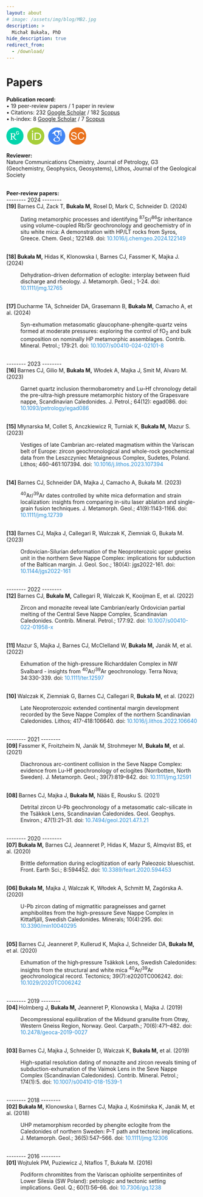```yaml
---
layout: about
# image: /assets/img/blog/MB2.jpg
description: >
  Michał Bukała, PhD
hide_description: true
redirect_from:
  - /download/
---
```


# Papers
<b>Publication record:</b><br>
    • 19 peer-review papers / 1 paper in review <br>
    • Citations: 232 <a href="https://scholar.google.com/citations?user=c75h1EcAAAAJ&hl=pl&oi=ao" target="_blank">Google Scholar</a> 
               / 182 <a href="https://www.scopus.com/authid/detail.uri?authorId=57189596785" target="_blank">Scopus</a><br>
    • h-index: 8 <a href="https://scholar.google.com/citations?user=c75h1EcAAAAJ&hl=pl&oi=ao" target="_blank">Google Scholar</a> 
              / 7 <a href="https://www.scopus.com/authid/detail.uri?authorId=57189596785" target="_blank">Scopus</a><br>

<div style="display: flex; gap: 10px; align-items: center;">
    <a href="https://www.researchgate.net/profile/Michal-Bukala-2" target="_blank">
        <img src="/assets/img/blog/RG.png" alt="ResearchGate" style="width: 45px;">
    </a>
    <a href="https://orcid.org/0000-0001-7045-3150" target="_blank">
        <img src="/assets/img/blog/ORCID.png" alt="ORCID" style="width: 45px;">
    </a>
    <a href="Yhttps://scholar.google.com/citations?user=c75h1EcAAAAJ&hl=pl&oi=ao" target="_blank">
        <img src="/assets/img/blog/GS.png" alt="Google Scholar" style="width: 45px;">
    </a>
    <a href="https://www.scopus.com/authid/detail.uri?authorId=57189596785" target="_blank">
        <img src="/assets/img/blog/SC.png" alt="Scopus" style="width: 45px;">
    </a>
</div>

<br>
<b>Reviewer:</b><br>
    Nature Communications Chemistry, Journal of Petrology, G3 (Geochemistry, Geophysics, Geosystems), Lithos, Journal of the Geological Society   <br><br>

<html lang="pl">
<head>
  <meta charset="UTF-8">
  <title>Projekty Naukowe</title>
  <style>
    :root {
      --accent-color: rgb(79,177,186);
    }
        .indent {
    margin-left: 37px; 
    }
  </style>
</head>
<body>

<b>Peer-review papers:</b><br>
--------  2024  --------<br>
<b> [19] </b> Barnes CJ, Zack T, <b><b>Bukała M,</b></b> Rosel D, Mark C, Schneider D. (2024)<br> 
<div class="indent">
Dating metamorphic processes and identifying <sup>87</sup>Sr/<sup>86</sup>Sr inheritance using volume-coupled Rb/Sr geochronology and geochemistry of in situ white mica: A demonstration with HP/LT rocks from Syros, Greece. 
Chem. Geol.; 122149. 
doi: <a href="https://doi.org/10.1016/j.chemgeo.2024.122149" style="color: rgb(38,139,210); text-decoration: none;"> 10.1016/j.chemgeo.2024.122149 </a> 
</div>   
<br>

<b> [18] </b> <b><b>Bukała M,</b></b> Hidas K, Klonowska I, Barnes CJ, Fassmer K, Majka J. (2024) <br>
<div class="indent">
Dehydration-driven deformation of eclogite: interplay between fluid discharge and rheology.
J. Metamorph. Geol.; 1-24.
doi: <a href="https://doi.org/10.1111/jmg.12765" style="color: rgb(38,139,210); text-decoration: none;"> 10.1111/jmg.12765 </a> 
</div>   
<br>

<b> [17] </b> Ducharme TA, Schneider DA, Grasemann B, <b>Bukała M,</b> Camacho A, et al. (2024) <br>
<div class="indent">
Syn-exhumation metasomatic glaucophane-phengite-quartz veins formed at moderate pressures: exploring the control of fO<sub>2</sub>​ and bulk composition on nominally HP metamorphic assemblages. 
Contrib. Mineral. Petrol.; 179:21. 
doi: <a href="https://doi.org/10.1007/s00410-024-02101-8" style="color: rgb(38,139,210); text-decoration: none;"> 10.1007/s00410-024-02101-8 </a> 
</div> 
<br>

--------  2023  --------<br>
<b> [16] </b> Barnes CJ, Gilio M, <b>Bukała M,</b> Włodek A, Majka J, Smit M, Alvaro M. (2023) <br> 
<div class="indent">
Garnet quartz inclusion thermobarometry and Lu–Hf chronology detail the pre-ultra-high pressure metamorphic history of the Grapesvare nappe, Scandinavian Caledonides.
J. Petrol.; 64(12): egad086. 
doi: <a href="https://doi.org/10.1093/petrology/egad086" style="color: rgb(38,139,210); text-decoration: none;"> 10.1093/petrology/egad086 </a> 
</div> 
<br>

<b> [15] </b> Młynarska M, Collet S, Anczkiewicz R, Turniak K, <b>Bukała M,</b> Mazur S. (2023) <br>
<div class="indent">
Vestiges of late Cambrian arc-related magmatism within the Variscan belt of Europe: zircon geochronological and whole-rock geochemical data from the Leszczyniec Metaigneous Complex, Sudetes, Poland.
Lithos; 460-461:107394.  
doi: <a href="https://doi.org/10.1016/j.lithos.2023.107394" style="color: rgb(38,139,210); text-decoration: none;"> 10.1016/j.lithos.2023.107394 </a> 
</div> 
<br>

<b> [14] </b> Barnes CJ, Schneider DA, Majka J, Camacho A, Bukała M. (2023) <br>
<div class="indent">
<sup>40</sup>Ar/<sup>39</sup>Ar dates controlled by white mica deformation and strain localization: insights from comparing in-situ laser ablation and single-grain fusion techniques.
J. Metamorph. Geol.; 41(9):1143-1166.
doi: <a href="https://doi.org/10.1111/jmg.12739" style="color: rgb(38,139,210); text-decoration: none;"> 10.1111/jmg.12739 </a> 
</div> 
<br>

<b> [13] </b> Barnes CJ, Majka J, Callegari R, Walczak K, Ziemniak G, Bukała M. (2023) <br>
<div class="indent">
Ordovician-Silurian deformation of the Neoproterozoic upper gneiss unit in the northern Seve Nappe Complex: implications for subduction of the Baltican margin.
J. Geol. Soc.; 180(4): jgs2022-161. 
doi: <a href="https://doi.org/10.1144/jgs2022-161" style="color: rgb(38,139,210); text-decoration: none;"> 10.1144/jgs2022-161 </a> 
</div> 
<br>

--------  2022  --------<br>
<b> [12] </b> Barnes CJ, <b>Bukała M,</b> Callegari R, Walczak K, Kooijman E, et al. (2022) <br>
<div class="indent">
Zircon and monazite reveal late Cambrian/early Ordovician partial melting of the Central Seve Nappe Complex, Scandinavian Caledonides.
Contrib. Mineral. Petrol.; 177:92.
doi: <a href="https://doi.org/10.1007/s00410-022-01958-x" style="color: rgb(38,139,210); text-decoration: none;"> 10.1007/s00410-022-01958-x </a> 
</div> 
<br>

<b> [11] </b> Mazur S, Majka J, Barnes CJ, McClelland W, <b>Bukała M,</b> Janák M, et al. (2022) <br>
<div class="indent">
Exhumation of the high-pressure Richarddalen Complex in NW Svalbard - insights from <sup>40</sup>Ar/<sup>39</sup>Ar geochronology.
Terra Nova; 34:330-339. 
doi: <a href="https://doi.org/10.1111/ter.12597" style="color: rgb(38,139,210); text-decoration: none;"> 10.1111/ter.12597 </a> 
</div> 
<br>

<b> [10] </b> Walczak K, Ziemniak G, Barnes CJ, Callegari R, <b>Bukała M,</b> et al. (2022) <br>
<div class="indent">
Late Neoproterozoic extended continental margin development recorded by the Seve Nappe Complex of the northern Scandinavian Caledonides.
Lithos; 417-418:106640. 
doi: <a href="https://doi.org/10.1016/j.lithos.2022.106640" style="color: rgb(38,139,210); text-decoration: none;"> 10.1016/j.lithos.2022.106640 </a>   
</div> 
<br>

--------  2021  --------<br>
<b> [09] </b> Fassmer K, Froitzheim N, Janák M, Strohmeyer M, <b>Bukała M,</b> et al. (2021) <br>
<div class="indent">
Diachronous arc-continent collision in the Seve Nappe Complex: evidence from Lu-Hf geochronology of eclogites (Norrbotten, North Sweden).
J. Metamorph. Geol.; 39(7):819–842. 
doi: <a href="https://doi.org/10.1111/jmg.12591" style="color: rgb(38,139,210); text-decoration: none;"> 10.1111/jmg.12591 </a>  
</div> 
<br>

<b> [08] </b> Barnes CJ, Majka J, <b>Bukała M,</b> Nääs E, Rousku S. (2021) <br>
<div class="indent">
Detrital zircon U-Pb geochronology of a metasomatic calc-silicate in the Tsäkkok Lens, Scandinavian Caledonides.
Geol. Geophys. Environ.; 47(1):21–31. 
doi: <a href="https://doi.org/10.7494/geol.2021.47.1.21" style="color: rgb(38,139,210); text-decoration: none;"> 10.7494/geol.2021.47.1.21 </a>  
</div> 
<br>

--------  2020  --------<br>
<b> [07] </b> <b>Bukała M,</b> Barnes CJ, Jeanneret P, Hidas K, Mazur S, Almqvist BS, et al. (2020) <br>
<div class="indent">
Brittle deformation during eclogitization of early Paleozoic blueschist. <br>
Front. Earth Sci.; 8:594452. 
doi: <a href="https://doi.org/10.3389/feart.2020.594453" style="color: rgb(38,139,210); text-decoration: none;"> 10.3389/feart.2020.594453 </a>  
</div> 
<br>

<b> [06] </b> <b>Bukała M,</b> Majka J, Walczak K, Włodek A, Schmitt M, Zagórska A. (2020) <br>
<div class="indent">
U-Pb zircon dating of migmatitic paragneisses and garnet amphibolites from the high-pressure Seve Nappe Complex in Kittalfjäll, Swedish Caledonides.
Minerals; 10(4):295. 
doi: <a href="https://doi.org/10.3390/min10040295" style="color: rgb(38,139,210); text-decoration: none;"> 10.3390/min10040295 </a> 
</div> 
<br> 

<b> [05] </b> Barnes CJ, Jeanneret P, Kullerud K, Majka J, Schneider DA, <b>Bukała M,</b> et al. (2020) <br>
<div class="indent">
Exhumation of the high‐pressure Tsäkkok Lens, Swedish Caledonides: insights from the structural and white mica <sup>40</sup>Ar/<sup>39</sup>Ar geochronological record.
Tectonics; 39(7):e2020TC006242. 
doi: <a href="https://doi.org/10.1029/2020TC006242" style="color: rgb(38,139,210); text-decoration: none;"> 10.1029/2020TC006242 </a>  
</div> 
<br>

--------  2019  --------<br>
<b> [04] </b> Holmberg J, <b>Bukała M,</b> Jeanneret P, Klonowska I, Majka J. (2019) <br>
<div class="indent">
Decompressional equilibration of the Midsund granulite from Otrøy, Western Gneiss Region, Norway.
Geol. Carpath.; 70(6):471–482. 
doi: <a href="https://doi.org/10.2478/geoca-2019-0027" style="color: rgb(38,139,210); text-decoration: none;"> 10.2478/geoca-2019-0027 </a>  
</div> 
<br>

<b> [03] </b> Barnes CJ, Majka J, Schneider D, Walczak K, <b>Bukała M,</b> et al. (2019) <br>
<div class="indent">
High-spatial resolution dating of monazite and zircon reveals timing of subduction-exhumation of the Vaimok Lens in the Seve Nappe Complex (Scandinavian Caledonides).
Contrib. Mineral. Petrol.; 174(1):5. 
doi: <a href="https://doi.org/10.1007/s00410-018-1539-1" style="color: rgb(38,139,210); text-decoration: none;"> 10.1007/s00410-018-1539-1 </a>  
</div> 
<br>

--------  2018  --------<br>
<b> [02] </b> <b>Bukała M,</b> Klonowska I, Barnes CJ, Majka J, Kośmińska K, Janák M, et al. (2018) <br>
<div class="indent">
UHP metamorphism recorded by phengite eclogite from the Caledonides of northern Sweden: P-T path and tectonic implications.
J. Metamorph. Geol.; 36(5):547–566.
doi: <a href="https://doi.org/10.1111/jmg.12306" style="color: rgb(38,139,210); text-decoration: none;"> 10.1111/jmg.12306 </a>  
</div> 
<br>

--------  2016  --------<br>
<b> [01] </b> Wojtulek PM, Puziewicz J, Ntaflos T, Bukała M. (2016) <br>
<div class="indent">
Podiform chromitites from the Variscan ophiolite serpentinites of Lower Silesia (SW Poland): petrologic and tectonic setting implications.
Geol. Q.; 60(1):56–66.
doi: <a href="https://dx.doi.org/10.7306/gq.1238" style="color: rgb(38,139,210); text-decoration: none;"> 10.7306/gq.1238 </a>  
</div> 
<br>
